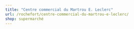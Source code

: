 ```yaml
---
title: "Centre commercial du Martrou E. Leclerc"
url: /rochefort/centre-commercial-du-martrou-e-leclerc/
shop: supermarché
---
```

